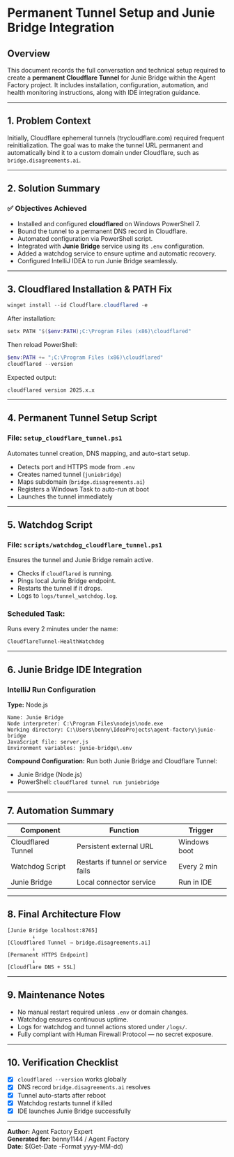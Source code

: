 # Permanent Tunnel Setup and Junie Bridge Integration

## Overview
This document records the full conversation and technical setup required to create a **permanent Cloudflare Tunnel** for Junie Bridge within the Agent Factory project. It includes installation, configuration, automation, and health monitoring instructions, along with IDE integration guidance.

---

## 1. Problem Context
Initially, Cloudflare ephemeral tunnels (trycloudflare.com) required frequent reinitialization. The goal was to make the tunnel URL permanent and automatically bind it to a custom domain under Cloudflare, such as `bridge.disagreements.ai`.

---

## 2. Solution Summary
### ✅ Objectives Achieved
- Installed and configured **cloudflared** on Windows PowerShell 7.
- Bound the tunnel to a permanent DNS record in Cloudflare.
- Automated configuration via PowerShell script.
- Integrated with **Junie Bridge** service using its `.env` configuration.
- Added a watchdog service to ensure uptime and automatic recovery.
- Configured IntelliJ IDEA to run Junie Bridge seamlessly.

---

## 3. Cloudflared Installation & PATH Fix
```powershell
winget install --id Cloudflare.cloudflared -e
```
After installation:
```powershell
setx PATH "$($env:PATH);C:\Program Files (x86)\cloudflared"
```
Then reload PowerShell:
```powershell
$env:PATH += ";C:\Program Files (x86)\cloudflared"
cloudflared --version
```
Expected output:
```
cloudflared version 2025.x.x
```

---

## 4. Permanent Tunnel Setup Script
### File: `setup_cloudflare_tunnel.ps1`
Automates tunnel creation, DNS mapping, and auto-start setup.
- Detects port and HTTPS mode from `.env`
- Creates named tunnel (`juniebridge`)
- Maps subdomain (`bridge.disagreements.ai`)
- Registers a Windows Task to auto-run at boot
- Launches the tunnel immediately

---

## 5. Watchdog Script
### File: `scripts/watchdog_cloudflare_tunnel.ps1`
Ensures the tunnel and Junie Bridge remain active.
- Checks if `cloudflared` is running.
- Pings local Junie Bridge endpoint.
- Restarts the tunnel if it drops.
- Logs to `logs/tunnel_watchdog.log`.

### Scheduled Task:
Runs every 2 minutes under the name:
```
CloudflareTunnel-HealthWatchdog
```

---

## 6. Junie Bridge IDE Integration
### IntelliJ Run Configuration
**Type:** Node.js
```
Name: Junie Bridge
Node interpreter: C:\Program Files\nodejs\node.exe
Working directory: C:\Users\benny\IdeaProjects\agent-factory\junie-bridge
JavaScript file: server.js
Environment variables: junie-bridge\.env
```

**Compound Configuration:**
Run both Junie Bridge and Cloudflare Tunnel:
- Junie Bridge (Node.js)
- PowerShell: `cloudflared tunnel run juniebridge`

---

## 7. Automation Summary
| Component | Function | Trigger |
|------------|-----------|----------|
| Cloudflared Tunnel | Persistent external URL | Windows boot |
| Watchdog Script | Restarts if tunnel or service fails | Every 2 min |
| Junie Bridge | Local connector service | Run in IDE |

---

## 8. Final Architecture Flow
```
[Junie Bridge localhost:8765]
        ↓
[Cloudflared Tunnel → bridge.disagreements.ai]
        ↓
[Permanent HTTPS Endpoint]
        ↓
[Cloudflare DNS + SSL]
```

---

## 9. Maintenance Notes
- No manual restart required unless `.env` or domain changes.
- Watchdog ensures continuous uptime.
- Logs for watchdog and tunnel actions stored under `/logs/`.
- Fully compliant with Human Firewall Protocol — no secret exposure.

---

## 10. Verification Checklist
- [x] `cloudflared --version` works globally
- [x] DNS record `bridge.disagreements.ai` resolves
- [x] Tunnel auto-starts after reboot
- [x] Watchdog restarts tunnel if killed
- [x] IDE launches Junie Bridge successfully

---

**Author:** Agent Factory Expert  
**Generated for:** benny1144 / Agent Factory  
**Date:** $(Get-Date -Format yyyy-MM-dd)
